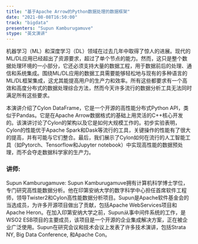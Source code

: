 ```yaml
---
title: "基于Apache Arrow的Python数据处理的数据框架"
date: "2021-08-08T16:50:00" 
track: "bigdata"
presenters: "Supun Kamburugamuve"
stype: "英文演讲"
---
```

机器学习（ML）和深度学习（DL）领域在过去几年中取得了惊人的进展。现代的ML/DL应用已经超出了资源要求，超过了单个节点的能力。然而，这只是整个数据处理环境的一小部分，它还必须支持大量的数据工程，用于数据前后的处理、通信和系统集成。围绕ML/DL应用的数据工具需要能够轻松地与现有的多种语言的ML/DL框架集成，这尤其能提高用户的生产力和效率。所有这些都要求有一个高效和高度分布式的数据处理综合方法，然而今天许多流行的数据分析工具无法同时满足所有这些要求。
 
本演讲介绍了Cylon DataFrame，它是一个开源的高性能分布式Python API，类似于Pandas。它是在Apache Arrow数据格式的基础上用灵活的C++核心开发的。该演讲讨论了Cylon的架构以及它是如何大规模工作的。初步实验表明，Cylon的性能优于Apache Spark和Dask等流行的工具，关键操作的性能有了很大的提高，并有可能与它们整合。最后，我们展示了Cylon如何在流行的人工智能工具（如Pytorch、Tensorflow和Jupyter notebook）中实现高性能的数据预处理，而不会夺走数据科学家的生产力。
 ### 讲师: 
 Supun Kamburugamuve: Supun Kamburugamuve拥有计算机科学博士学位，专门研究高性能数据分析。他在印第安纳大学的数字科学中心担任首席软件工程师，领导Twister2和Cylon高性能数据分析项目。Supun是Apache软件基金会的当选成员，为许多开源项目做出了贡献，包括Apache WebServices项目和Apache Heron。在加入印第安纳大学之前，Supun从事中间件系统的工作，是WSO2 ESB项目的主要成员，该项目是一个开源的企业集成解决方案，正在被企业广泛使用。Supun在研究会议和技术会议上发表了许多技术演讲，包括Strata NY, Big Data Conference, 和Apache Con。